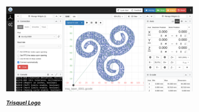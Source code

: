 ![TRISQUEL](
https://github.com/universalbit-dev/cnc-router-machines/blob/main/g-code/trisquel/cncjs/trisquel_cncjs_laser.png
 "trisquel")
##### [Trisquel Logo](https://trisquel.info/it/wiki/logo)
